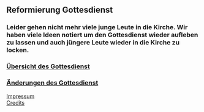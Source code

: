 ## **Reformierung Gottesdienst**
### Leider gehen nicht mehr viele junge Leute in die Kirche. Wir haben viele Ideen notiert um den Gottesdienst wieder aufleben zu lassen und auch jüngere Leute wieder in die Kirche zu locken.

### [Übersicht des Gottesdienst](https://mrahmalo.github.io/gottesdienst-reform/uebersicht)
### [Änderungen des Gottesdienst](https://mrahmalo.github.io/gottesdienst-reform/aenderungen)
 
 
[Impressum](https://mrahmalo.github.io/gottesdienst-reform/impressum)      
[Credits](https://mrahmalo.github.io/gottesdienst-reform/credits)     
